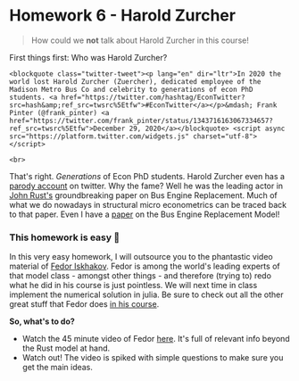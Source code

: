 # Homework 6 - Harold Zurcher

> How could we **not** talk about Harold Zurcher in this course!

First things first: Who was Harold Zurcher? 

~~~
<blockquote class="twitter-tweet"><p lang="en" dir="ltr">In 2020 the world lost Harold Zurcher (Zuercher), dedicated employee of the Madison Metro Bus Co and celebrity to generations of econ PhD students. <a href="https://twitter.com/hashtag/EconTwitter?src=hash&amp;ref_src=twsrc%5Etfw">#EconTwitter</a></p>&mdash; Frank Pinter (@frank_pinter) <a href="https://twitter.com/frank_pinter/status/1343716163067334657?ref_src=twsrc%5Etfw">December 29, 2020</a></blockquote> <script async src="https://platform.twitter.com/widgets.js" charset="utf-8"></script>
~~~

~~~
<br>
~~~

That's right. *Generations* of Econ PhD students. Harold Zurcher even has a [parody account](https://twitter.com/HaroldZurcher87) on twitter. Why the fame? Well he was the leading actor in [John Rust's](https://editorialexpress.com/jrust/) groundbreaking paper on Bus Engine Replacement. Much of what we do nowadays in structural micro econometrics can be traced back to that paper. Even I have a [paper](https://www.sciencedirect.com/science/article/pii/S0165176512000870) on the Bus Engine Replacement Model!



### This homework is easy 🍿

In this very easy homework, I will outsource you to the phantastic video material of [Fedor Iskhakov](https://fedor.iskh.me/compecon). Fedor is among the world's leading experts of that model class - amongst other things - and therefore (trying to) redo what he did in his course is just pointless. We will next time in class implement the numerical solution in julia. Be sure to check out all the other great stuff that Fedor does [in his course](https://fedor.iskh.me/compecon).

**So, what's to do?**

* Watch the 45 minute video of Fedor [here](https://itempool.com/floswald/c/DjF2Xh6FaSg). It's full of relevant info beyond the Rust model at hand.
* Watch out! The video is spiked with simple questions to make sure you get the main ideas.



